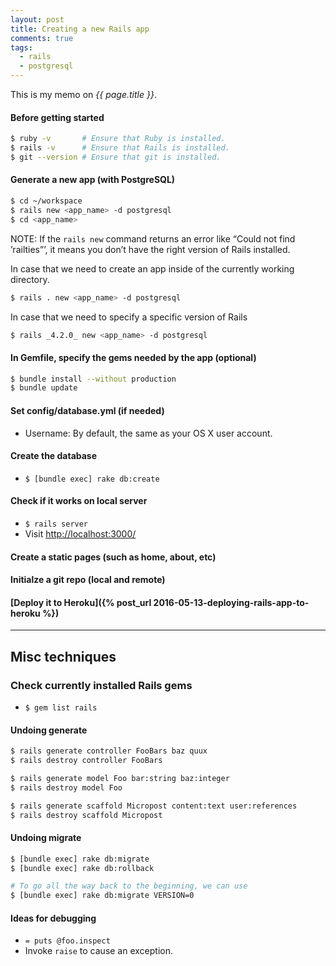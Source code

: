 ```yaml
---
layout: post
title: Creating a new Rails app
comments: true
tags:
  - rails
  - postgresql
---
```


This is my memo on _{{ page.title }}_.

#### Before getting started

```bash
$ ruby -v       # Ensure that Ruby is installed.
$ rails -v      # Ensure that Rails is installed.
$ git --version # Ensure that git is installed.
```

#### Generate a new app (with PostgreSQL)

```bash
$ cd ~/workspace
$ rails new <app_name> -d postgresql
$ cd <app_name>
```

NOTE: If the `rails new` command returns an error like “Could not find ’railties”’, it
means you don’t have the right version of Rails installed.

In case that we need to create an app inside of the currently working directory.

```bash
$ rails . new <app_name> -d postgresql
```

In case that we need to specify a specific version of Rails

```bash
$ rails _4.2.0_ new <app_name> -d postgresql
```

#### In Gemfile, specify the gems needed by the app (optional)

```bash
$ bundle install --without production
$ bundle update
```

#### Set config/database.yml (if needed)

- Username: By default, the same as your OS X user account.

#### Create the database

- `$ [bundle exec] rake db:create`

#### Check if it works on local server

- `$ rails server`
- Visit [http://localhost:3000/](http://localhost:3000/)

#### Create a static pages (such as home, about, etc)

#### Initialze a git repo (local and remote)

#### [Deploy it to Heroku]({% post_url 2016-05-13-deploying-rails-app-to-heroku %})

---

## Misc techniques

### Check currently installed Rails gems

- `$ gem list rails`

#### Undoing generate

```bash
$ rails generate controller FooBars baz quux
$ rails destroy controller FooBars

$ rails generate model Foo bar:string baz:integer
$ rails destroy model Foo

$ rails generate scaffold Micropost content:text user:references
$ rails destroy scaffold Micropost
```

#### Undoing migrate

```bash
$ [bundle exec] rake db:migrate
$ [bundle exec] rake db:rollback

# To go all the way back to the beginning, we can use
$ [bundle exec] rake db:migrate VERSION=0
```

#### Ideas for debugging

- `= puts @foo.inspect`
- Invoke `raise` to cause an exception.
